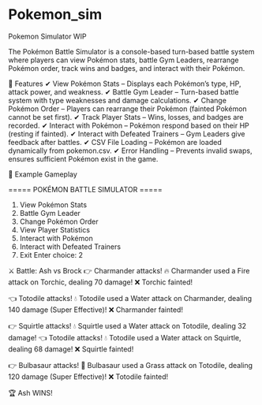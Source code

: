 # Pokemon_sim
Pokemon Simulator WIP

The Pokémon Battle Simulator is a console-based turn-based battle system where players can view Pokémon stats, battle Gym Leaders, rearrange Pokémon order, track wins and badges, and interact with their Pokémon.

📌 Features
✔ View Pokémon Stats – Displays each Pokémon’s type, HP, attack power, and weakness.
✔ Battle Gym Leader – Turn-based battle system with type weaknesses and damage calculations.
✔ Change Pokémon Order – Players can rearrange their Pokémon (fainted Pokémon cannot be set first).
✔ Track Player Stats – Wins, losses, and badges are recorded.
✔ Interact with Pokémon – Pokémon respond based on their HP (resting if fainted).
✔ Interact with Defeated Trainers – Gym Leaders give feedback after battles.
✔ CSV File Loading – Pokémon are loaded dynamically from pokemon.csv.
✔ Error Handling – Prevents invalid swaps, ensures sufficient Pokémon exist in the game.

📌 Example Gameplay

===== POKÉMON BATTLE SIMULATOR =====
1. View Pokémon Stats
2. Battle Gym Leader
3. Change Pokémon Order
4. View Player Statistics
5. Interact with Pokémon
6. Interact with Defeated Trainers
7. Exit
Enter choice: 2

⚔️ Battle: Ash vs Brock
👉 Charmander attacks!
🔥 Charmander used a Fire attack on Torchic, dealing 70 damage!
❌ Torchic fainted!

👈 Totodile attacks!
💧 Totodile used a Water attack on Charmander, dealing 140 damage (Super Effective)!
❌ Charmander fainted!

👉 Squirtle attacks!
💧 Squirtle used a Water attack on Totodile, dealing 32 damage!
👈 Totodile attacks!
💧 Totodile used a Water attack on Squirtle, dealing 68 damage!
❌ Squirtle fainted!

👉 Bulbasaur attacks!
🌿 Bulbasaur used a Grass attack on Totodile, dealing 120 damage (Super Effective)!
❌ Totodile fainted!

🏆 Ash WINS!
